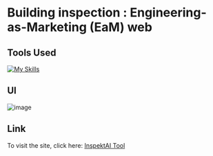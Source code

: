 # Building inspection : Engineering-as-Marketing (EaM) web

## Tools Used

[![My Skills](https://skillicons.dev/icons?i=python,javascript,html,css&theme=light)](https://skillicons.dev)


## UI

![image](https://github.com/user-attachments/assets/4ba8c3bc-b9d9-4572-9e44-cabb532f43b4)


## Link
To visit the site, click here: [InspektAI Tool](https://freebuildinginspection.onrender.com/)


